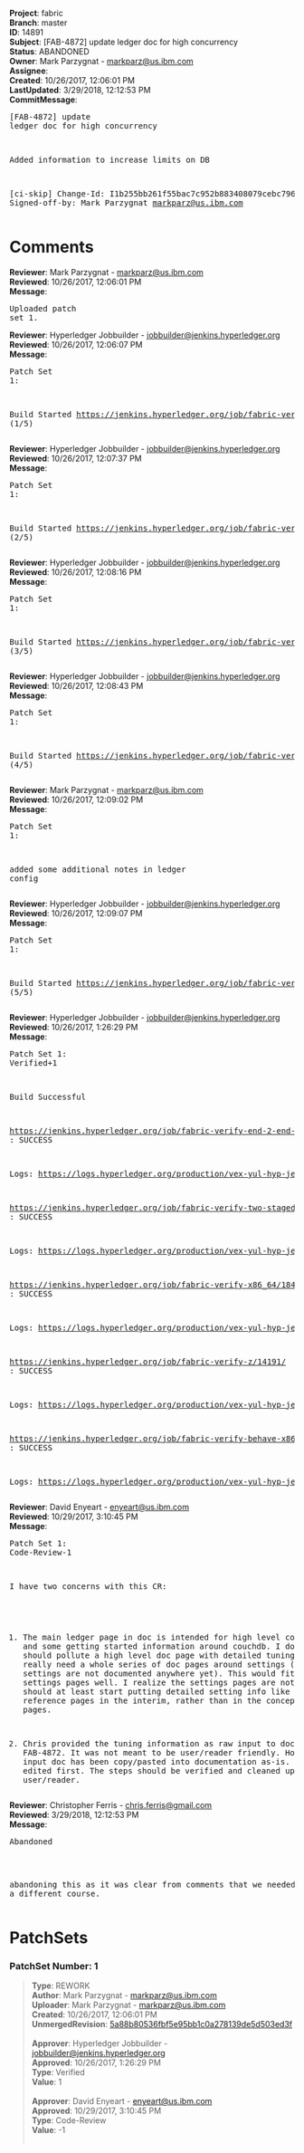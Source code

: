 <strong>Project</strong>: fabric<br><strong>Branch</strong>: master<br><strong>ID</strong>: 14891<br><strong>Subject</strong>: [FAB-4872] update ledger doc for high concurrency<br><strong>Status</strong>: ABANDONED<br><strong>Owner</strong>: Mark Parzygnat - markparz@us.ibm.com<br><strong>Assignee</strong>:<br><strong>Created</strong>: 10/26/2017, 12:06:01 PM<br><strong>LastUpdated</strong>: 3/29/2018, 12:12:53 PM<br><strong>CommitMessage</strong>:<br><pre>[FAB-4872] update ledger doc for high concurrency

Added information to increase limits on DB

[ci-skip]
Change-Id: I1b255bb261f55bac7c952b883408079cebc796e9
Signed-off-by: Mark Parzygnat <markparz@us.ibm.com>
</pre><h1>Comments</h1><strong>Reviewer</strong>: Mark Parzygnat - markparz@us.ibm.com<br><strong>Reviewed</strong>: 10/26/2017, 12:06:01 PM<br><strong>Message</strong>: <pre>Uploaded patch set 1.</pre><strong>Reviewer</strong>: Hyperledger Jobbuilder - jobbuilder@jenkins.hyperledger.org<br><strong>Reviewed</strong>: 10/26/2017, 12:06:07 PM<br><strong>Message</strong>: <pre>Patch Set 1:

Build Started https://jenkins.hyperledger.org/job/fabric-verify-z/14191/ (1/5)</pre><strong>Reviewer</strong>: Hyperledger Jobbuilder - jobbuilder@jenkins.hyperledger.org<br><strong>Reviewed</strong>: 10/26/2017, 12:07:37 PM<br><strong>Message</strong>: <pre>Patch Set 1:

Build Started https://jenkins.hyperledger.org/job/fabric-verify-end-2-end-x86_64/10116/ (2/5)</pre><strong>Reviewer</strong>: Hyperledger Jobbuilder - jobbuilder@jenkins.hyperledger.org<br><strong>Reviewed</strong>: 10/26/2017, 12:08:16 PM<br><strong>Message</strong>: <pre>Patch Set 1:

Build Started https://jenkins.hyperledger.org/job/fabric-verify-two-staged-ci-check-x86_64/1103/ (3/5)</pre><strong>Reviewer</strong>: Hyperledger Jobbuilder - jobbuilder@jenkins.hyperledger.org<br><strong>Reviewed</strong>: 10/26/2017, 12:08:43 PM<br><strong>Message</strong>: <pre>Patch Set 1:

Build Started https://jenkins.hyperledger.org/job/fabric-verify-x86_64/18476/ (4/5)</pre><strong>Reviewer</strong>: Mark Parzygnat - markparz@us.ibm.com<br><strong>Reviewed</strong>: 10/26/2017, 12:09:02 PM<br><strong>Message</strong>: <pre>Patch Set 1:

added some additional notes in ledger config</pre><strong>Reviewer</strong>: Hyperledger Jobbuilder - jobbuilder@jenkins.hyperledger.org<br><strong>Reviewed</strong>: 10/26/2017, 12:09:07 PM<br><strong>Message</strong>: <pre>Patch Set 1:

Build Started https://jenkins.hyperledger.org/job/fabric-verify-behave-x86_64/12493/ (5/5)</pre><strong>Reviewer</strong>: Hyperledger Jobbuilder - jobbuilder@jenkins.hyperledger.org<br><strong>Reviewed</strong>: 10/26/2017, 1:26:29 PM<br><strong>Message</strong>: <pre>Patch Set 1: Verified+1

Build Successful 

https://jenkins.hyperledger.org/job/fabric-verify-end-2-end-x86_64/10116/ : SUCCESS

Logs: https://logs.hyperledger.org/production/vex-yul-hyp-jenkins-1/fabric-verify-end-2-end-x86_64/10116

https://jenkins.hyperledger.org/job/fabric-verify-two-staged-ci-check-x86_64/1103/ : SUCCESS

Logs: https://logs.hyperledger.org/production/vex-yul-hyp-jenkins-1/fabric-verify-two-staged-ci-check-x86_64/1103

https://jenkins.hyperledger.org/job/fabric-verify-x86_64/18476/ : SUCCESS

Logs: https://logs.hyperledger.org/production/vex-yul-hyp-jenkins-1/fabric-verify-x86_64/18476

https://jenkins.hyperledger.org/job/fabric-verify-z/14191/ : SUCCESS

Logs: https://logs.hyperledger.org/production/vex-yul-hyp-jenkins-1/fabric-verify-z/14191

https://jenkins.hyperledger.org/job/fabric-verify-behave-x86_64/12493/ : SUCCESS

Logs: https://logs.hyperledger.org/production/vex-yul-hyp-jenkins-1/fabric-verify-behave-x86_64/12493</pre><strong>Reviewer</strong>: David Enyeart - enyeart@us.ibm.com<br><strong>Reviewed</strong>: 10/29/2017, 3:10:45 PM<br><strong>Message</strong>: <pre>Patch Set 1: Code-Review-1

I have two concerns with this CR:
1) The main ledger page in doc is intended for high level concepts and some getting started information around couchdb.  I don't think we should pollute a high level doc page with detailed tuning settings.  We really need a whole series of doc pages around settings (core.yaml settings are not documented anywhere yet).  This would fit into those settings pages well.  I realize the settings pages are not ready, but we should at least start putting detailed setting info like this in some reference pages in the interim, rather than in the concepts pages.

2) Chris provided the tuning information as raw input to doc in FAB-4872.  It was not meant to be user/reader friendly.  However this raw input doc has been copy/pasted into documentation as-is. It needs to be edited first. The steps should be verified and cleaned up for an end user/reader.</pre><strong>Reviewer</strong>: Christopher Ferris - chris.ferris@gmail.com<br><strong>Reviewed</strong>: 3/29/2018, 12:12:53 PM<br><strong>Message</strong>: <pre>Abandoned

abandoning this as it was clear from comments that we needed to take a different course.</pre><h1>PatchSets</h1><h3>PatchSet Number: 1</h3><blockquote><strong>Type</strong>: REWORK<br><strong>Author</strong>: Mark Parzygnat - markparz@us.ibm.com<br><strong>Uploader</strong>: Mark Parzygnat - markparz@us.ibm.com<br><strong>Created</strong>: 10/26/2017, 12:06:01 PM<br><strong>UnmergedRevision</strong>: [5a88b80536fbf5e95bb1c0a278139de5d503ed3f](https://github.com/hyperledger-gerrit-archive/fabric/commit/5a88b80536fbf5e95bb1c0a278139de5d503ed3f)<br><br><strong>Approver</strong>: Hyperledger Jobbuilder - jobbuilder@jenkins.hyperledger.org<br><strong>Approved</strong>: 10/26/2017, 1:26:29 PM<br><strong>Type</strong>: Verified<br><strong>Value</strong>: 1<br><br><strong>Approver</strong>: David Enyeart - enyeart@us.ibm.com<br><strong>Approved</strong>: 10/29/2017, 3:10:45 PM<br><strong>Type</strong>: Code-Review<br><strong>Value</strong>: -1<br><br></blockquote>